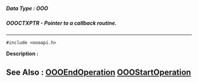 ##### Data Type : OOO
##### OOOCTXPTR - Pointer to a callback routine.
---
```
#include <oooapi.h>
```
**Description :**



**See Also :**
[OOOEndOperation](/reference/Func/OOOEndOperation)
[OOOStartOperation](/reference/Func/OOOStartOperation)
---
